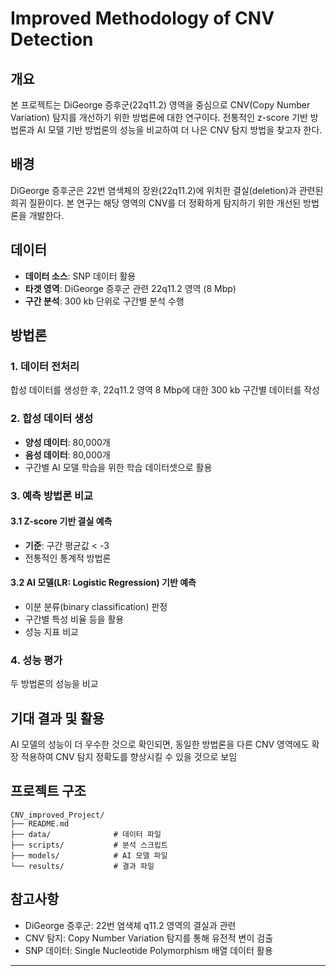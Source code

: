# Improved Methodology of CNV Detection

## 개요

본 프로젝트는 DiGeorge 증후군(22q11.2) 영역을 중심으로 CNV(Copy Number Variation) 탐지를 개선하기 위한 방법론에 대한 연구이다. 전통적인 z-score 기반 방법론과 AI 모델 기반 방법론의 성능을 비교하여 더 나은 CNV 탐지 방법을 찾고자 한다.

## 배경

DiGeorge 증후군은 22번 염색체의 장완(22q11.2)에 위치한 결실(deletion)과 관련된 희귀 질환이다. 본 연구는 해당 영역의 CNV를 더 정확하게 탐지하기 위한 개선된 방법론을 개발한다.

## 데이터

- **데이터 소스**: SNP 데이터 활용
- **타겟 영역**: DiGeorge 증후군 관련 22q11.2 영역 (8 Mbp)
- **구간 분석**: 300 kb 단위로 구간별 분석 수행

## 방법론

### 1. 데이터 전처리

합성 데이터를 생성한 후, 22q11.2 영역 8 Mbp에 대한 300 kb 구간별 데이터를 작성

### 2. 합성 데이터 생성

- **양성 데이터**: 80,000개
- **음성 데이터**: 80,000개
- 구간별 AI 모델 학습을 위한 학습 데이터셋으로 활용

### 3. 예측 방법론 비교

#### 3.1 Z-score 기반 결실 예측
- **기준**: 구간 평균값 < -3
- 전통적인 통계적 방법론

#### 3.2 AI 모델(LR: Logistic Regression) 기반 예측
- 이분 분류(binary classification) 판정
- 구간별 특성 비율 등을 활용
- 성능 지표 비교

### 4. 성능 평가

두 방법론의 성능을 비교

## 기대 결과 및 활용

AI 모델의 성능이 더 우수한 것으로 확인되면, 동일한 방법론을 다른 CNV 영역에도 확장 적용하여 CNV 탐지 정확도를 향상시킬 수 있을 것으로 보임


## 프로젝트 구조

```
CNV_improved_Project/
├── README.md
├── data/              # 데이터 파일
├── scripts/           # 분석 스크립트
├── models/            # AI 모델 파일
└── results/           # 결과 파일
```

## 참고사항

- DiGeorge 증후군: 22번 염색체 q11.2 영역의 결실과 관련
- CNV 탐지: Copy Number Variation 탐지를 통해 유전적 변이 검출
- SNP 데이터: Single Nucleotide Polymorphism 배열 데이터 활용

---


